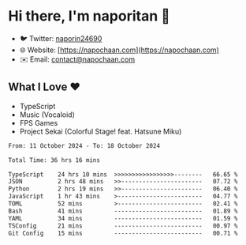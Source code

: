 # Hi there, I'm naporitan 👋

- 🐦 Twitter: [naporin24690](https://twitter.com/naporin24690)
- 🌐 Website: [https://napochaan.com](https://napochaan.com)
- ✉️ Email: [contact@napochaan.com](mailto:contact@napochaan.com)

## What I Love ❤️
- TypeScript
- Music (Vocaloid)
- FPS Games
- Project Sekai (Colorful Stage! feat. Hatsune Miku)

<!--START_SECTION:waka-->

```txt
From: 11 October 2024 - To: 18 October 2024

Total Time: 36 hrs 16 mins

TypeScript    24 hrs 10 mins  >>>>>>>>>>>>>>>>>--------   66.65 %
JSON          2 hrs 48 mins   >>-----------------------   07.72 %
Python        2 hrs 19 mins   >>-----------------------   06.40 %
JavaScript    1 hr 43 mins    >------------------------   04.77 %
TOML          52 mins         >------------------------   02.41 %
Bash          41 mins         -------------------------   01.89 %
YAML          34 mins         -------------------------   01.59 %
TSConfig      21 mins         -------------------------   00.97 %
Git Config    15 mins         -------------------------   00.71 %
```

<!--END_SECTION:waka-->

